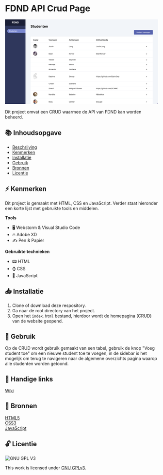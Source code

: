 # FDND API Crud Page
![Schermafbeelding Homepagina](assets/images/screenshot-homepage.png)

Dit project omvat een CRUD waarmee de API van FDND kan worden beheerd.

## 📚 Inhoudsopgave

* [Beschrijving](#beschrijving)
* [Kenmerken](#kenmerken)
* [Installatie](#installatie)
* [Gebruik](#gebruik)
* [Bronnen](#bronnen)
* [Licentie](#licentie)

## ⚡ Kenmerken
Dit project is gemaakt met HTML, CSS en JavaScript. Verder staat hieronder een korte lijst met gebruikte tools en middelen.

**Tools**

- 🖥️ Webstorm & Visual Studio Code
- 🔥 Adobe XD
- ✍ Pen & Papier

**Gebruikte technieken**

- 📟 HTML
- ⌚ CSS
- 📲 JavaScript

## 📥 Installatie

1. Clone of download deze respository.
2. Ga naar de root directory van het project.
3. Open het `index.html` bestand, hierdoor wordt de homepagina (CRUD) van de website geopend.

## 🔨 Gebruik

Op de CRUD wordt gebruik gemaakt van een tabel, gebruik de knop "Voeg student toe" om een nieuwe student toe te voegen, in de sidebar is het mogelijk om terug te navigeren naar de algemene overzichts pagina waarop alle studenten worden getoond.

## 🔗 Handige links

[Wiki](https://github.com/boudewijnbout/the-startup-chipper.dev/wiki)

## 📖 Bronnen
[HTML5](https://www.w3schools.com/html/)
<br>
[CSS3](https://www.w3schools.com/css/)
<br>
[JavaScript](https://www.w3schools.com/js/)

## 🔓 Licentie

![GNU GPL V3](https://www.gnu.org/graphics/gplv3-127x51.png)

This work is licensed under [GNU GPLv3](./LICENSE).
